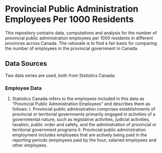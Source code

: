# Provincial Public Administration Employees Per 1000 Residents

This repository contains data, computations and analysis for the number of provincial public administration employees per 1000 residents in different provinces across Canada. The rationale is to find a fair basis for comparing the number of employees in the provincial government in Canada.

## Data Sources
Two data series are used, both from Ststistics Canada:

### Employee Data
1. Statistics Canada refers to the employees included in this data as “Provincial Public Administration Employees” and describes them as follows:
    I. Provincial public administration comprises establishments of provincial or territorial governments primarily engaged in activities of a governmental nature, such as legislative activities, judicial activities, taxation, public order and safety, and the administration of provincial or territorial government programs
    II. Provincial public administration employment includes employees that are actively being paid in the reporting periods (employees paid by the hour, salaried employees and other employees.



